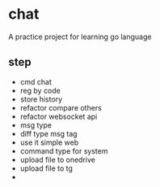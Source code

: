 # chat
A practice project for learning go language

## step
- cmd chat
- reg by code
- store history
- refactor compare others
- refactor websocket api
- msg type
- diff type msg tag
- use it simple web
- command type for system
- upload file to onedrive
- upload file to tg
- 